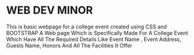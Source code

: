 # WEB DEV MINOR
This is basic webpage for a college event created using CSS and BOOTSTRAP
A Web page Which is Specifically Made For A College Event Which Have All The Required Details Like Event Name , Event Address, Guests Name, Honors And All The Facilities It Offer

